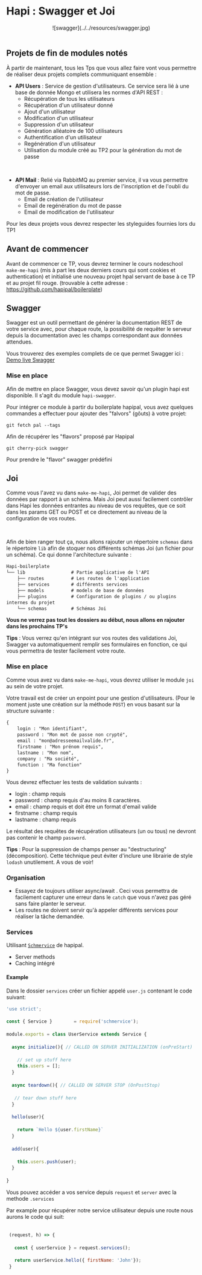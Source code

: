 # Hapi : Swagger et Joi

<center>
![swagger](../../resources/swagger.jpg)
<br><br>
</center>

## Projets de fin de modules notés

À partir de maintenant, tous les Tps que vous allez faire vont vous permettre de réaliser deux projets complets communiquant ensemble :

- **API Users** : Service de gestion d'utilisateurs. Ce service sera lié à une base de donnée Mongo et utilisera les normes d'API REST :
    - Récupération de tous les utilisateurs
    - Récupération d'un utilisateur donné
    - Ajout d'un utilisateur
    - Modification d'un utilisateur
    - Suppression d'un utilisateur
    - Génération alléatoire de 100 utilisateurs
    - Authentification d'un utilisateur
    - Regénération d'un utilisateur
    - Utilisation du module créé au TP2 pour la génération du mot de passe

<br>

- **API Mail** : Relié via RabbitMQ au premier service, il va vous permettre d'envoyer un email aux utilisateurs lors de l'inscription et de l'oubli du mot de passe.
    - Email de création de l'utilisateur
    - Email de regénération du mot de passe
    - Email de modification de l'utilisateur

Pour les deux projets vous devrez respecter les styleguides fournies lors du TP1

## Avant de commencer

Avant de commencer ce TP, vous devrez terminer le cours nodeschool `make-me-hapi` (mis à part les deux derniers cours qui sont cookies et authentication) et initialisé une nouveau projet hpal servant de base à ce TP et au projet fil rouge. (trouvable à cette adresse : https://github.com/hapipal/boilerplate)

## Swagger

Swagger est un outil permettant de générer la documentation REST de votre service avec, pour chaque route, la possibilité de requêter le serveur depuis la documentation avec les champs correspondant aux données attendues.

Vous trouverez des exemples complets de ce que permet Swagger ici : [Demo live Swagger](http://petstore.swagger.io/#/)

### Mise en place

Afin de mettre en place Swagger, vous devez savoir qu'un plugin hapi est disponible. Il s'agit du module `hapi-swagger`.

Pour intégrer ce module à partir du boilerplate hapipal, vous avez quelques commandes a effectuer pour ajouter des "falvors" (gôuts) à votre projet:

```
git fetch pal --tags
```
Afin de récupérer les "flavors" proposé par Hapipal

```
git cherry-pick swagger
```
Pour prendre le "flavor" swagger prédéfini

## Joi

Comme vous l'avez vu dans `make-me-hapi`, Joi permet de valider des données par rapport à un schéma. Mais Joi peut aussi facilement contrôler dans Hapi les données entrantes au niveau de vos requêtes, que ce soit dans les params GET ou POST et ce directement au niveau de la configuration de vos routes.

<br>

Afin de bien ranger tout ça, nous allons rajouter un répertoire `schemas` dans le répertoire `lib` afin de stoquer nos différents schémas Joi (un fichier pour un schéma). Ce qui donne l'architecture suivante :

```
Hapi-boilerplate
└── lib                 # Partie applicative de l'API
    ├── routes          # Les routes de l'application
    ├── services        # différents services
    ├── models          # models de base de données
    ├── plugins         # Configuration de plugins / ou plugins internes du projet
    └── schemas         # Schémas Joi
```
**Vous ne verrez pas tout les dossiers au début, nous allons en rajouter dans les prochains TP's**

**Tips** : Vous verrez qu'en intégrant sur vos routes des validations Joi, Swagger va automatiquement remplir ses formulaires en fonction, ce qui vous permettra de tester facilement votre route.

### Mise en place

Comme vous avez vu dans `make-me-hapi`, vous devrez utiliser le module `joi` au sein de votre projet.

Votre travail est de créer un enpoint pour une gestion d'utilisateurs. (Pour le moment juste une création sur la méthode `POST`) en vous basant sur la structure suivante :

```
{
    login : "Mon identifiant",
    password : "Mon mot de passe non crypté",
    email : "mon@adresseemailvalide.fr",
    firstname : "Mon prénom requis",
    lastname : "Mon nom",
    company : "Ma société",
    function : "Ma fonction"
}
```

Vous devrez effectuer les tests de validation suivants :

- login : champ requis
- password : champ requis d'au moins 8 caractères.
- email : champ requis et doit être un format d'email valide
- firstname : champ requis
- lastname : champ requis

Le résultat des requêtes de récupération utilisateurs (un ou tous) ne devront pas contenir le champ `password`.

**Tips** : Pour la suppression de champs penser au "destructuring" (décomposition). Cette téchnique peut éviter d'inclure une librairie de style `lodash` unutilement. A vous de voir!

### Organisation

- Essayez de toujours utiliser async/await . Ceci vous permettra de facilement capturer une erreur dans le `catch` que vous n'avez pas géré sans faire planter le serveur.
- Les routes ne doivent servir qu'à appeler différents services pour réaliser la tâche demandée.

### Services

Utilisant [`Schmervice`](https://github.com/hapipal/schmervice) de hapipal.


 - Server methods
 - Caching intégré


 #### Example

Dans le dossier `services` créer un fichier appelé `user.js` contenant le code suivant:

```javascript
'use strict';

const { Service }        = require('schmervice');

module.exports = class UserService extends Service {

  async initialize(){ // CALLED ON SERVER INITIALIZATION (onPreStart)

    // set up stuff here
    this.users = [];
  }

  async teardown(){ // CALLED ON SERVER STOP (OnPostStop)

   // tear down stuff here
  }

  hello(user){

    return `Hello ${user.firstName}`
  }

  add(user){

    this.users.push(user);
  }

}
```

Vous pouvez accéder a vos service depuis `request` et `server` avec la methode `.services`

Par example pour récupérer notre service utilisateur depuis une route nous aurons le code qui suit:

```javascript

 (request, h) => {

   const { userService } = request.services();

   return userService.hello({ firstName: 'John'});
 }
```
